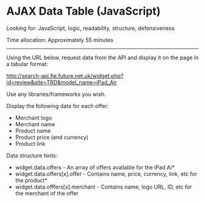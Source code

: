 # AJAX Data Table (JavaScript)

Looking for: JavaScript, logic, readability, structure, defensiveness

Time allocation: Approximately 55 minutes

---

Using the URL below, request data from the API and display it on the page in a tabular format:

http://search-api.fie.future.net.uk/widget.php?id=review&site=TRD&model_name=iPad_Air

Use any libraries/frameworks you wish.

Display the following data for each offer:

-   Merchant logo
-   Merchant name
-   Product name
-   Product price (and currency)
-   Product link

Data structure hints:

-   widget.data.offers - An array of offers available for the iPad Ai\*
-   widget.data.offers[x].offer - Contains name, price, currency, link, etc for the product\*
-   widget.data.offfers[x].merchant - Contains name, logo URL, ID, etc for the merchant of the offer
